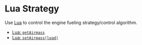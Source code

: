 # Lua Strategy

Use [Lua](/Advanced-Features/Lua-Scripting/) to control the engine fueling strategy/control algorithm.

- [Lua: `getAirmass`](/Advanced-Features/Lua-Scripting/#getairmass)
- [Lua: `setAirmass(load)`](/Advanced-Features/Lua-Scripting/#setairmassairmass-load)
